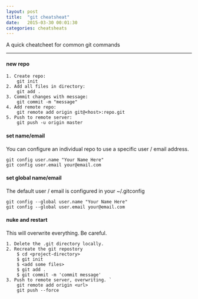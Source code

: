 ```yaml
---
layout: post
title:  "git cheatsheat"
date:   2015-03-30 00:01:30
categories: cheatsheats
---
```


A quick cheatcheet for common git commands

******************************************

#### **new repo**
    1. Create repo:
        git init
    2. Add all files in directory:
        git add .
    3. Commit changes with message:
        git commit -m "message"
    4. Add remote repo:
        git remote add origin git@<host>:repo.git
    5. Push to remote server: 
        git push -u origin master

#### **set name/email**
You can configure an individual repo to use a specific user / email address.

    git config user.name "Your Name Here"
    git config user.email your@email.com


#### **set global name/email**
The default user / email is configured in your ~/.gitconfig

    git config --global user.name "Your Name Here"
    git config --global user.email your@email.com

#### **nuke and restart**
This will overwrite everything. Be careful.

    1. Delete the .git directory locally. 
    2. Recreate the git repostory
        $ cd <project-directory>
        $ git init
        $ <add some files>
        $ git add .
        $ git commit -m 'commit message'
    3. Push to remote server, overwriting. `
        git remote add origin <url>
        git push --force

